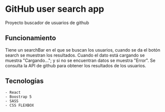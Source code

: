 # GitHub user search app

Proyecto buscador de usuarios de github

## Funcionamiento

Tiene un searchBar en el que se buscan los usuarios, cuando se da el botón search se muestran los resultados.
Cuando el dato está cargando se muestra "Cargando..."; y si no se encuentran datos se muestra "Error".
Se consulta la API de github para obtener los resultados de los usuarios.

## Tecnologías

    - React
    - Boostrap 5
    - SASS
    - CSS FLEXBOX

